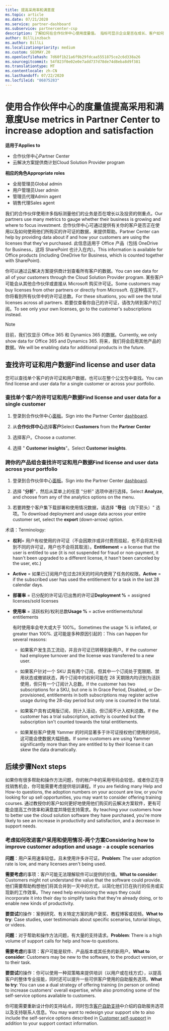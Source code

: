 ```yaml
---
title: 提高采用率和满意度
ms.topic: article
ms.date: 07/21/2020
ms.service: partner-dashboard
ms.subservice: partnercenter-csp
description: 了解如何在合作伙伴中心使用度量值。 指标可显示企业是否在成长、客户如何使用其许可证，以及在何处集中投资。
author: BillLinzbach
ms.author: BillLi
ms.localizationpriority: medium
ms.custom: SEOMAY.20
ms.openlocfilehash: 7d60f1b21a6f9b29fdcaa5551875ce2c6d338a26
ms.sourcegitcommit: 54f823f0e02e0e7add737d78de74d8eba8d9f381
ms.translationtype: MT
ms.contentlocale: zh-CN
ms.lasthandoff: 07/22/2020
ms.locfileid: "86875283"
---
```

# <a name="use-metrics-in-partner-center-to-increase-adoption-and-satisfaction"></a><span data-ttu-id="af5e7-104">使用合作伙伴中心的度量值提高采用和满意度</span><span class="sxs-lookup"><span data-stu-id="af5e7-104">Use metrics in Partner Center to increase adoption and satisfaction</span></span>

<span data-ttu-id="af5e7-105">**适用于**</span><span class="sxs-lookup"><span data-stu-id="af5e7-105">**Applies to**</span></span>

- <span data-ttu-id="af5e7-106">合作伙伴中心</span><span class="sxs-lookup"><span data-stu-id="af5e7-106">Partner Center</span></span>
- <span data-ttu-id="af5e7-107">云解决方案提供商计划</span><span class="sxs-lookup"><span data-stu-id="af5e7-107">Cloud Solution Provider program</span></span>

<span data-ttu-id="af5e7-108">**相应的角色**</span><span class="sxs-lookup"><span data-stu-id="af5e7-108">**Appropriate roles**</span></span>

- <span data-ttu-id="af5e7-109">全局管理员</span><span class="sxs-lookup"><span data-stu-id="af5e7-109">Global admin</span></span>
- <span data-ttu-id="af5e7-110">用户管理员</span><span class="sxs-lookup"><span data-stu-id="af5e7-110">User admin</span></span>
- <span data-ttu-id="af5e7-111">管理员代理</span><span class="sxs-lookup"><span data-stu-id="af5e7-111">Admin agent</span></span>
- <span data-ttu-id="af5e7-112">销售代理</span><span class="sxs-lookup"><span data-stu-id="af5e7-112">Sales agent</span></span>

<span data-ttu-id="af5e7-113">我们的合作伙伴使用许多指标测量他们的业务是否在增长以及投资的侧重点。</span><span class="sxs-lookup"><span data-stu-id="af5e7-113">Our partners use many metrics to gauge whether their business is growing and where to focus investment.</span></span> <span data-ttu-id="af5e7-114">合作伙伴中心可通过提供有关你的客户是否正在使用以及如何使用他们所购买的许可证的数据，来提供帮助。</span><span class="sxs-lookup"><span data-stu-id="af5e7-114">Partner Center can help by providing data about if and how your customers are using the licenses that they've purchased.</span></span> <span data-ttu-id="af5e7-115">此信息适用于 Office 产品（包括 OneDrive for Business，这将 SharePoint 也计入在内）。</span><span class="sxs-lookup"><span data-stu-id="af5e7-115">This information is available for Office products (including OneDrive for Business, which is counted together with SharePoint).</span></span>

<span data-ttu-id="af5e7-116">你可以通过云解决方案提供商计划查看所有客户的数据。</span><span class="sxs-lookup"><span data-stu-id="af5e7-116">You can see data for all of your customers through the Cloud Solution Provider program.</span></span> <span data-ttu-id="af5e7-117">某些客户可能会从其他合作伙伴或直接从 Microsoft 购买许可证。</span><span class="sxs-lookup"><span data-stu-id="af5e7-117">Some customers may buy licenses from other partners or directly from Microsoft.</span></span> <span data-ttu-id="af5e7-118">在这种情况下，你将看到所有伙伴中的许可证总数。</span><span class="sxs-lookup"><span data-stu-id="af5e7-118">For these situations, you will see the total licenses across all partners.</span></span> <span data-ttu-id="af5e7-119">若要仅查看你自己的许可证，请改为转到客户的订阅。</span><span class="sxs-lookup"><span data-stu-id="af5e7-119">To see only your own licenses, go to the customer's subscriptions instead.</span></span>

> [!NOTE]  
> <span data-ttu-id="af5e7-120">目前，我们仅显示 Office 365 和 Dynamics 365 的数据。</span><span class="sxs-lookup"><span data-stu-id="af5e7-120">Currently, we only show data for Office 365 and Dynamics 365.</span></span> <span data-ttu-id="af5e7-121">将来，我们将会启用其他产品的数据。</span><span class="sxs-lookup"><span data-stu-id="af5e7-121">We will be enabling data for additional products in the future.</span></span>

## <a name="find-license-and-user-data"></a><span data-ttu-id="af5e7-122">查找许可证和用户数据</span><span class="sxs-lookup"><span data-stu-id="af5e7-122">Find license and user data</span></span>

<span data-ttu-id="af5e7-123">您可以查找单个客户的许可证和用户数据，也可以在整个公文包中查找。</span><span class="sxs-lookup"><span data-stu-id="af5e7-123">You can find license and user data for a single customer or across your portfolio.</span></span>

### <a name="find-license-and-user-data-for-a-single-customer"></a><span data-ttu-id="af5e7-124">查找单个客户的许可证和用户数据</span><span class="sxs-lookup"><span data-stu-id="af5e7-124">Find license and user data for a single customer</span></span>

1. <span data-ttu-id="af5e7-125">登录到合作伙伴中心[面板](https://partner.microsoft.com/dashboard)。</span><span class="sxs-lookup"><span data-stu-id="af5e7-125">Sign into the Partner Center [dashboard](https://partner.microsoft.com/dashboard).</span></span>

2. <span data-ttu-id="af5e7-126">从**合作伙伴中心**选择**客户**</span><span class="sxs-lookup"><span data-stu-id="af5e7-126">Select **Customers** from the **Partner Center**</span></span>

3. <span data-ttu-id="af5e7-127">选择客户。</span><span class="sxs-lookup"><span data-stu-id="af5e7-127">Choose a customer.</span></span>

4. <span data-ttu-id="af5e7-128">选择 " **Customer insights**"。</span><span class="sxs-lookup"><span data-stu-id="af5e7-128">Select **Customer insights**.</span></span>

### <a name="find-license-and-user-data-across-your-portfolio"></a><span data-ttu-id="af5e7-129">跨你的产品组合查找许可证和用户数据</span><span class="sxs-lookup"><span data-stu-id="af5e7-129">Find license and user data across your portfolio</span></span>

1. <span data-ttu-id="af5e7-130">登录到合作伙伴中心[面板](https://partner.microsoft.com/dashboard)。</span><span class="sxs-lookup"><span data-stu-id="af5e7-130">Sign into the Partner Center [dashboard](https://partner.microsoft.com/dashboard).</span></span>

2. <span data-ttu-id="af5e7-131">选择 "**分析**"，然后从菜单上的任意 "分析" 选项中进行选择。</span><span class="sxs-lookup"><span data-stu-id="af5e7-131">Select **Analyze**, and choose from any of the analytics options on the menu.</span></span>

3. <span data-ttu-id="af5e7-132">若要跨整个客户集下载部署和使用情况数据，请选择 "**导出**（向下箭头）" 选项。</span><span class="sxs-lookup"><span data-stu-id="af5e7-132">To download deployment and usage data across your entire customer set, select the **export** (down-arrow) option.</span></span>

<span data-ttu-id="af5e7-133">术语：</span><span class="sxs-lookup"><span data-stu-id="af5e7-133">Terminology:</span></span>

- <span data-ttu-id="af5e7-134">**权利**= 用户有权使用的许可证（不会因欺诈或非付费而挂起，也不会将其升级到不同的许可证，用户也不会将其取消）。</span><span class="sxs-lookup"><span data-stu-id="af5e7-134">**Entitlement** = a license that the user is entitled to use (it is not suspended for fraud or non-payment, it hasn't been upgraded to a different license, it hasn't been canceled by the user, etc.)</span></span>

- <span data-ttu-id="af5e7-135">**Active** = 如果已订阅用户在过去28天的时间内使用了任务的权限。</span><span class="sxs-lookup"><span data-stu-id="af5e7-135">**Active** = if the subscribed user has used the entitlement for a task in the last 28 calendar days.</span></span>

- <span data-ttu-id="af5e7-136">**部署率** = 已分配的许可证/已出售的许可证</span><span class="sxs-lookup"><span data-stu-id="af5e7-136">**Deployment %** = assigned licenses/sold licenses</span></span>

- <span data-ttu-id="af5e7-137">**使用率** = 活跃权利/权利总数</span><span class="sxs-lookup"><span data-stu-id="af5e7-137">**Usage %** = active entitlements/total entitlements</span></span>

   <span data-ttu-id="af5e7-138">有时使用率会夸大或大于 100%。</span><span class="sxs-lookup"><span data-stu-id="af5e7-138">Sometimes the usage % is inflated, or greater than 100%.</span></span> <span data-ttu-id="af5e7-139">这可能是多种原因引起的：</span><span class="sxs-lookup"><span data-stu-id="af5e7-139">This can happen for several reasons:</span></span>

  - <span data-ttu-id="af5e7-140">如果客户发生员工流动，并且许可证已转移到新用户。</span><span class="sxs-lookup"><span data-stu-id="af5e7-140">If the customer had employee turnover and the license was transferred to a new user.</span></span>

  - <span data-ttu-id="af5e7-141">如果客户针对一个 SKU 具有两个订阅，但其中一个订阅处于宽限期、禁用状态或撤销状态，两个订阅中的权利可能在 28 天期限内均识别为活跃使用，但只有一个订阅计入总数。</span><span class="sxs-lookup"><span data-stu-id="af5e7-141">If the customer has two subscriptions for a SKU, but one is In Grace Period, Disabled, or De-provisioned, entitlements in both subscriptions may register active usage during the 28-day period but only one is counted in the total.</span></span>

  - <span data-ttu-id="af5e7-142">如果客户具有试用版订阅，则计入活动，但订阅不计入权利总数。</span><span class="sxs-lookup"><span data-stu-id="af5e7-142">If the customer has a trial subscription, activity is counted but the subscription isn't counted towards the total entitlements.</span></span>

  - <span data-ttu-id="af5e7-143">如果某些客户使用 Yammer 的时间显著多于许可证授权他们使用的时间，这可能会使数据大幅扭曲。</span><span class="sxs-lookup"><span data-stu-id="af5e7-143">If some customers are using Yammer significantly more than they are entitled to by their license it can skew the data dramatically.</span></span>

## <a name="next-steps"></a><span data-ttu-id="af5e7-144">后续步骤</span><span class="sxs-lookup"><span data-stu-id="af5e7-144">Next steps</span></span>

<span data-ttu-id="af5e7-145">如果你有很多帮助和操作方法问题，你的帐户中的采用号码会较低，或者你正在寻找销售机会，你可能需要考虑提供培训课程。</span><span class="sxs-lookup"><span data-stu-id="af5e7-145">If you are fielding many Help and How-to questions, the adoption numbers on your account are low, or you're looking for up sell opportunities, you may want to consider offering training courses.</span></span> <span data-ttu-id="af5e7-146">通过教授你的客户如何更好地使用他们购买的云解决方案软件，更有可能会提高工作效率和满意度并降低支持需求。</span><span class="sxs-lookup"><span data-stu-id="af5e7-146">By teaching your customers how to better use the cloud solution software they have purchased, you're more likely to see an increase in productivity and satisfaction, and a decrease in support needs.</span></span>

### <a name="considering-how-to-improve-customer-adoption-and-usage---a-couple-scenarios"></a><span data-ttu-id="af5e7-147">考虑如何改进客户采用和使用情况-两个方案</span><span class="sxs-lookup"><span data-stu-id="af5e7-147">Considering how to improve customer adoption and usage - a couple scenarios</span></span>

<span data-ttu-id="af5e7-148">**问题**：用户采用速率较低，且未使用许多许可证。</span><span class="sxs-lookup"><span data-stu-id="af5e7-148">**Problem**: The user adoption rate is low, and many licenses aren't being used.</span></span>

<span data-ttu-id="af5e7-149">**需要考虑**的事项：客户可能无法理解软件可以提供的价值。</span><span class="sxs-lookup"><span data-stu-id="af5e7-149">**What to consider**: Customers might not understand the value that the software could provide.</span></span> <span data-ttu-id="af5e7-150">他们需要帮助构想他们将其合并到一天中的方式，以简化他们已在执行的任务或实现新的工作效率。</span><span class="sxs-lookup"><span data-stu-id="af5e7-150">They need help envisioning the ways they could incorporate it into their day to simplify tasks that they're already doing, or to enable new kinds of productivity.</span></span>

<span data-ttu-id="af5e7-151">**要尝试**的操作：案例研究、有关特定方案的用户褒奖、教程博客或视频。</span><span class="sxs-lookup"><span data-stu-id="af5e7-151">**What to try**: Case studies, user testimonials about specific scenarios, tutorial blogs, or videos.</span></span>

<span data-ttu-id="af5e7-152">**问题**：对于帮助和操作方法问题，有大量的支持请求。</span><span class="sxs-lookup"><span data-stu-id="af5e7-152">**Problem**: There is a high volume of support calls for help and how-to questions.</span></span>

<span data-ttu-id="af5e7-153">**需要考虑**的事项：客户可能是软件、产品版本或其任务的新用户。</span><span class="sxs-lookup"><span data-stu-id="af5e7-153">**What to consider**: Customers may be new to the software, to the product version, or to their task.</span></span>

<span data-ttu-id="af5e7-154">**要尝试**的操作：你可以使用一种双策略来提供培训（以用户或在线方式），以提高客户的整体专业技能，同时还可以提升一些可供客户使用的自助服务选项。</span><span class="sxs-lookup"><span data-stu-id="af5e7-154">**What to try**: You can use a dual strategy of offering training (in person or online) to increase customers' overall expertise, while also promoting some of the self-service options available to customers.</span></span>

<span data-ttu-id="af5e7-155">你可能需要重新设计你的支持站点，同时包含[客户自助支持](customer-self-support.md)中介绍的自助服务选项以及支持联系人信息。</span><span class="sxs-lookup"><span data-stu-id="af5e7-155">You may want to redesign your support site to also include the self-service options described in [Customer self-support](customer-self-support.md) in addition to your support contact information.</span></span>

